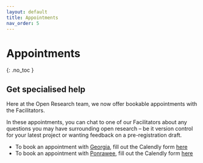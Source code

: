 ```yaml
---
layout: default
title: Appointments
nav_order: 5
---
```


# Appointments
{: .no_toc }


## Get specialised help

Here at the Open Research team, we now offer bookable appointments with the Facilitators.

In these appointments, you can chat to one of our Facilitators about any questions you may have surrounding open research – be it version control for your latest project or wanting feedback on a pre-registration draft.

* To book an appointment with [Georgia](https://gacarter.github.io/), fill out the Calendly form [here](https://calendly.com/gacarter/open-research-appointment)
* To book an appointment with [Ponrawee](https://ponraw.ee), fill out the Calendly form [here](https://calendly.com/ponrawee/open-research-appointment)


